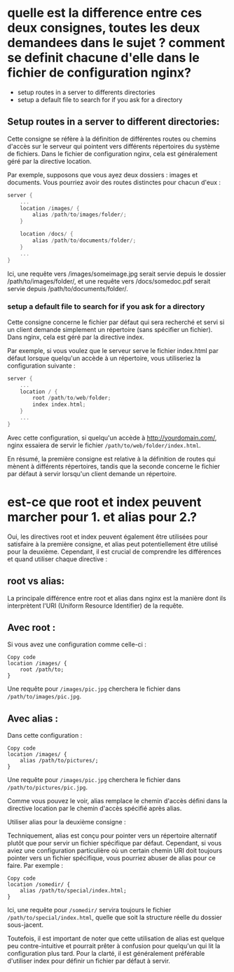 # quelle est la difference entre ces deux consignes, toutes les deux demandees dans le sujet ? comment se definit chacune d'elle dans le fichier de configuration nginx?
- setup routes in a server to differents directories
- setup a default file to search for if you ask for a directory

## Setup routes in a server to different directories:

Cette consigne se réfère à la définition de différentes routes ou chemins d'accès sur le serveur qui pointent vers différents répertoires du système de fichiers. Dans le fichier de configuration nginx, cela est généralement géré par la directive location.

Par exemple, supposons que vous ayez deux dossiers : images et documents. Vous pourriez avoir des routes distinctes pour chacun d'eux :

```cpp
server {
    ...
    location /images/ {
        alias /path/to/images/folder/;
    }

    location /docs/ {
        alias /path/to/documents/folder/;
    }
    ...
}
```

Ici, une requête vers /images/someimage.jpg serait servie depuis le dossier /path/to/images/folder/, et une requête vers /docs/somedoc.pdf serait servie depuis /path/to/documents/folder/.


### setup a default file to search for if you ask for a directory

Cette consigne concerne le fichier par défaut qui sera recherché et servi si un client demande simplement un répertoire (sans spécifier un fichier). Dans nginx, cela est géré par la directive index.

Par exemple, si vous voulez que le serveur serve le fichier index.html par défaut lorsque quelqu'un accède à un répertoire, vous utiliseriez la configuration suivante :

```cpp
server {
    ...
    location / {
        root /path/to/web/folder;
        index index.html;
    }
    ...
}

```

Avec cette configuration, si quelqu'un accède à http://yourdomain.com/, nginx essaiera de servir le fichier `/path/to/web/folder/index.html`.

En résumé, la première consigne est relative à la définition de routes qui mènent à différents répertoires, tandis que la seconde concerne le fichier par défaut à servir lorsqu'un client demande un répertoire.


# est-ce que root et index peuvent marcher pour 1. et alias pour 2.?


Oui, les directives root et index peuvent également être utilisées pour satisfaire à la première consigne, et alias peut potentiellement être utilisé pour la deuxième. Cependant, il est crucial de comprendre les différences et quand utiliser chaque directive :

## root vs alias:

La principale différence entre root et alias dans nginx est la manière dont ils interprètent l'URI (Uniform Resource Identifier) de la requête.

## Avec root :
Si vous avez une configuration comme celle-ci :

```nginx
Copy code
location /images/ {
    root /path/to;
}
```
Une requête pour `/images/pic.jpg` cherchera le fichier dans `/path/to/images/pic.jpg`.

## Avec alias :
Dans cette configuration :

```nginx
Copy code
location /images/ {
    alias /path/to/pictures/;
}
```
Une requête pour `/images/pic.jpg` cherchera le fichier dans `/path/to/pictures/pic.jpg`.

Comme vous pouvez le voir, alias remplace le chemin d'accès défini dans la directive location par le chemin d'accès spécifié après alias.

Utiliser alias pour la deuxième consigne :

Techniquement, alias est conçu pour pointer vers un répertoire alternatif plutôt que pour servir un fichier spécifique par défaut. Cependant, si vous aviez une configuration particulière où un certain chemin URI doit toujours pointer vers un fichier spécifique, vous pourriez abuser de alias pour ce faire. Par exemple :

```nginx
Copy code
location /somedir/ {
    alias /path/to/special/index.html;
}
```

Ici, une requête pour `/somedir/` servira toujours le fichier `/path/to/special/index.html`, quelle que soit la structure réelle du dossier sous-jacent.

Toutefois, il est important de noter que cette utilisation de alias est quelque peu contre-intuitive et pourrait prêter à confusion pour quelqu'un qui lit la configuration plus tard. Pour la clarté, il est généralement préférable d'utiliser index pour définir un fichier par défaut à servir.